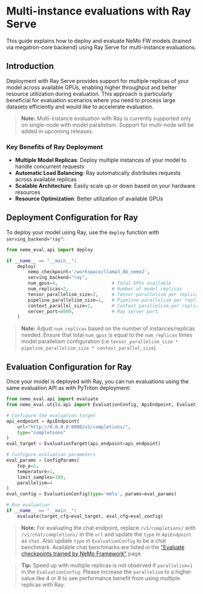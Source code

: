 # Multi-instance evaluations with Ray Serve

This guide explains how to deploy and evaluate NeMo FW models (trained via megatron-core backend) using Ray Serve for multi-instance evaluations.

## Introduction

Deployment with Ray Serve provides support for multiple replicas of your model across available GPUs, enabling higher throughput and better resource utilization during evaluation. This approach is particularly beneficial for evaluation scenarios where you need to process large datasets efficiently and would like to accelerate evaluation.

> **Note:** Multi-instance evaluation with Ray is currently supported only on single-node with model parallelism. Support for multi-node will be added in upcoming releases.

### Key Benefits of Ray Deployment

- **Multiple Model Replicas**: Deploy multiple instances of your model to handle concurrent requests
- **Automatic Load Balancing**: Ray automatically distributes requests across available replicas
- **Scalable Architecture**: Easily scale up or down based on your hardware resources
- **Resource Optimization**: Better utilization of available GPUs

## Deployment Configuration for Ray

To deploy your model using Ray, use the `deploy` function with `serving_backend="ray"`:

```python
from nemo_eval.api import deploy

if __name__ == "__main__":
    deploy(
        nemo_checkpoint='/workspace/llama3_8b_nemo2',
        serving_backend="ray",
        num_gpus=4,                    # Total GPUs available
        num_replicas=2,                # Number of model replicas
        tensor_parallelism_size=2,     # Tensor parallelism per replica
        pipeline_parallelism_size=1,   # Pipeline parallelism per replica
        context_parallel_size=1,       # Context parallelism per replica
        server_port=8000,              # Ray server port
    )
```

> **Note:** Adjust `num_replicas` based on the number of instances/replicas needed. Ensure that total `num_gpus` is equal to the `num_replicas` times model parallelism configuration (i.e `tensor_parallelism_size * pipeline_parallelism_size * context_parallel_size`).


## Evaluation Configuration for Ray

Once your model is deployed with Ray, you can run evaluations using the same evaluation API as with PyTriton deployment:

```python
from nemo_eval.api import evaluate
from nemo_eval.utils.api import EvaluationConfig, ApiEndpoint, EvaluationTarget, ConfigParams

# Configure the evaluation target
api_endpoint = ApiEndpoint(
    url="http://0.0.0.0:8000/v1/completions/",
    type="completions"
)
eval_target = EvaluationTarget(api_endpoint=api_endpoint)

# Configure evaluation parameters
eval_params = ConfigParams(
    top_p=1,
    temperature=1,
    limit_samples=100,
    parallelism=4
)
eval_config = EvaluationConfig(type='mmlu', params=eval_params)

# Run evaluation
if __name__ == "__main__":
    evaluate(target_cfg=eval_target, eval_cfg=eval_config)
```
> **Note:** For evaluating the chat endpoint, replace `/v1/completions/` with `/v1/chat/completions/` in the `url` and update the `type` in `ApiEndpoint` as `chat`. Also update `type` in `EvaluationConfig` to be a chat benchmark. Available chat benchmarks are listed in the ["Evaluate checkpoints trained by NeMo Framework"](evaluation-doc.md#introduction) page.

> **Tip:** Speed up with multiple replicas is not observed if `parallelism=1` in the `EvaluationConfig`. Please increase the `parallelism` to a higher value like 4 or 8 to see performance benefit from using multiple replicas with Ray.